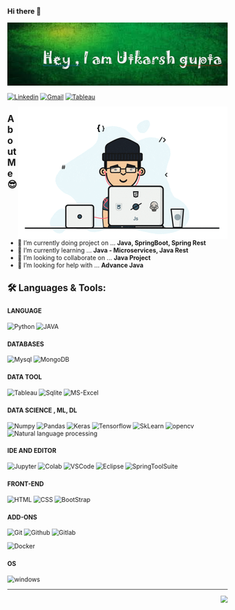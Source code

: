 ### Hi there 👋
<img src="./asset/img/header/title_name.png">

<!--Social Channel-->
<p align="center">

[![Linkedin](https://img.shields.io/badge/linkedin%20-%230077B5.svg?&style=for-the-badge&logo=linkedin&logoColor=white)](https://www.linkedin.com/in/utkarshgupta1998/)
[![Gmail](https://img.shields.io/badge/gmail-D14836?&style=for-the-badge&logo=gmail&logoColor=white)](mailto:utkarshgupta7112@gmail.com)
[![Tableau](https://img.shields.io/badge/-Tableau-blue?&style=for-the-badge&logo=tableau&logoColor=white)](https://public.tableau.com/profile/utkarsh.gupta3565#!/?newProfile=&activeTab=0)
<!-- ![Docker](https://img.shields.io/badge/docker%20-%230db7ed.svg?&style=for-the-badge&logo=docker&logoColor=white)(https://hub.docker.com/u/utkarshgupta611)
</p> -->

<img align="right" src="./asset/img/programmer.gif" alt="gif">

## **About Me** 😎
<!-- 
- 🔭 I’m currently doing project on ... <b>Data Science & Machine Learning</b>
- 🌱 I’m currently learning ... <b>OpeCV & Deep learning</b>
- 👯 I’m looking to collaborate on ... <b>Data Science & Machine learning</b>
- 🤔 I’m looking for help with ... <b>Deep learning</b> -->

- 🔭 I’m currently doing project on ... <b>Java, SpringBoot, Spring Rest</b>
- 🌱 I’m currently learning ... <b>Java - Microservices, Java Rest</b>
- 👯 I’m looking to collaborate on ... <b>Java Project</b>
- 🤔 I’m looking for help with ... <b>Advance Java</b> 

<!-- Language and tools badge  from https://shields.io/ -->
## 🛠️ **Languages & Tools:**

### <h4>LANGUAGE</h4>
![Python](https://img.shields.io/badge/python%20-%2314354C.svg?&style=for-the-badge&logo=python&logoColor=white)
![JAVA](https://img.shields.io/badge/-JAVA-red?&style=for-the-badge&logo=java&logoColor=white)


### <h4>DATABASES</h4>
![Mysql](https://img.shields.io/badge/-MySql-blue?&style=for-the-badge&logo=Mysql&logoColor=white)
![MongoDB](https://img.shields.io/badge/-MongoDB-green?&style=for-the-badge&logo=MongoDB&logoColor=white)

### <h4>DATA TOOL</h4>
![Tableau](https://img.shields.io/badge/-Tableau-blue?&style=for-the-badge&logo=tableau&logoColor=white)
![Sqlite](https://img.shields.io/badge/sqlite-%2307405e.svg?&style=for-the-badge&logo=sqlite&logoColor=white)
![MS-Excel](https://img.shields.io/badge/-MsExcel-green?&style=for-the-badge&logo=MicrosoftExcel&logoColor=white)


### <h4>DATA SCIENCE , ML, DL</h4>
![Numpy](https://img.shields.io/badge/numpy%20-%23013243.svg?&style=for-the-badge&logo=numpy&logoColor=white)
![Pandas](https://img.shields.io/badge/pandas%20-%23150458.svg?&style=for-the-badge&logo=pandas&logoColor=white)
![Keras](https://img.shields.io/badge/Keras%20-%23D00000.svg?&style=for-the-badge&logo=Keras&logoColor=white)
![Tensorflow](https://img.shields.io/badge/TensorFlow%20-%23430098.svg?&style=for-the-badge&logo=TensorFlow&logoColor=white)
![SkLearn](https://img.shields.io/badge/SkLearn%20-%23E34F26.svg?&style=for-the-badge&logo=scikit%20learn&logoColor=white)
![opencv](https://img.shields.io/badge/-opencv-lightgrey?&style=for-the-badge&logo=OpenCV&logoColor=white)
![Natural language processing](https://img.shields.io/badge/-NLP-red?&style=for-the-badge&logo=Natural_language_processingColor=white)


### <h4>IDE AND EDITOR</h4>
![Jupyter](https://img.shields.io/badge/Jupyter%20-%23F37626.svg?&style=for-the-badge&logo=Jupyter&logoColor=white)
![Colab](https://img.shields.io/badge/Colab%20-%2320232a.svg?&style=for-the-badge&logo=google&logoColor=white)
![VSCode](https://img.shields.io/badge/-vscode-00a8e8?style=for-the-badge&logo=visual-studio-code)
![Eclipse](https://img.shields.io/badge/-Eclipse-lightgrey?style=for-the-badge&logo=eclipse)
![SpringToolSuite](https://img.shields.io/badge/-STS-green?style=for-the-badge&logo=sts)


### <h4>FRONT-END</h4>
![HTML](https://img.shields.io/badge/html%20-%23E34F26.svg?&style=for-the-badge&logo=html5&logoColor=white)
![CSS](https://img.shields.io/badge/css%20-%231572B6.svg?&style=for-the-badge&logo=css3&logoColor=white)
![BootStrap](https://img.shields.io/badge/bootstrap%20-%23563D7C.svg?&style=for-the-badge&logo=bootstrap&logoColor=white)
<!--# ![FastAPI](https://img.shields.io/badge/FastAPI%20-%2307405e.svg?&style=for-the-badge&logo=fastapi&logoColor=white)-->

### <h4>ADD-ONS</h4>
![Git](https://img.shields.io/badge/git%20-%23F05033.svg?&style=for-the-badge&logo=git&logoColor=white)
![Github](https://img.shields.io/badge/github%20-%23121011.svg?&style=for-the-badge&logo=github&logoColor=white)
![Gitlab](https://img.shields.io/badge/-Gitlab-red?&style=for-the-badge&logo=gitlab&logoColor=white)

![Docker](https://img.shields.io/badge/docker%20-%230db7ed.svg?&style=for-the-badge&logo=docker&logoColor=white)


### <h4>OS</h4>
<!--# ![Linux](https://img.shields.io/badge/-linux-772953?style=for-the-badge&logo=linux)-->
![windows](https://img.shields.io/badge/windows-0078D6?logo=windows&logoColor=white&style=for-the-badge)

<!--Footer-->
<hr>
<img align="right" src="https://img.shields.io/badge/Made%20with-Markdown-1f425f.svg?style=for-the-badge"> 
